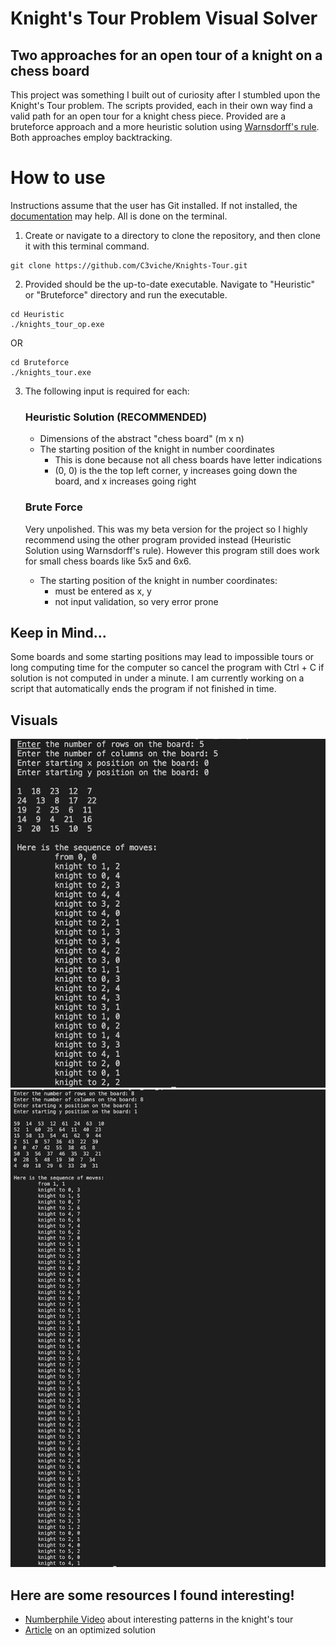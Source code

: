 # Knight's Tour Problem Visual Solver

## Two approaches for an open tour of a knight on a chess board

This project was something I built out of curiosity after I stumbled upon the Knight's Tour problem. The scripts
provided, each in their own way find a valid path for an open tour for a knight chess piece. Provided are a 
bruteforce approach and a more heuristic solution using [Warnsdorff's rule](https://en.wikipedia.org/wiki/Knight%27s_tour). Both
approaches employ backtracking.

# How to use

Instructions assume that the user has Git installed. If not installed, the [documentation](https://git-scm.com/book/en/v2/Getting-Started-Installing-Git) may help. All is done on the terminal.

1. Create or navigate to a directory to clone the repository, and then clone it with this terminal command.
```
git clone https://github.com/C3viche/Knights-Tour.git
```
2. Provided should be the up-to-date executable. Navigate to "Heuristic" or "Bruteforce" directory and run the executable.
```
cd Heuristic 
./knights_tour_op.exe
```
OR
```
cd Bruteforce
./knights_tour.exe
```
3. The following input is required for each:

    ### Heuristic Solution (RECOMMENDED)

    * Dimensions of the abstract "chess board" (m x n)
    * The starting position of the knight in number coordinates
        * This is done because not all chess boards have letter indications
        * (0, 0) is the the top left corner, y increases going down the board, and x increases going right
    ### Brute Force

    Very unpolished. This was my beta version for the project so I highly recommend using the other program provided instead 
    (Heuristic Solution using Warnsdorff's rule). However this program still does work for small chess boards like 5x5 and 6x6.

    * The starting position of the knight in number coordinates:
        * must be entered as x, y
        * not input validation, so very error prone

## Keep in Mind...

Some boards and some starting positions may lead to impossible tours or long computing time for the computer
so cancel the program with Ctrl + C if solution is not computed in under a minute. I am currently working on 
a script that automatically ends the program if not finished in time.
## Visuals
![5x5_Board](five_by_five.png)
![8x8_Board](eight_by_eight.png)

## Here are some resources I found interesting!
 * [Numberphile Video](https://www.youtube.com/watch?v=ab_dY3dZFHM) about interesting patterns in the knight's tour
 * [Article](https://www.sciencedirect.com/science/article/pii/S0166218X04003488) on an optimized solution
